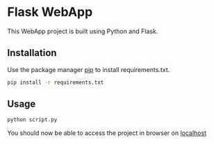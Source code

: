 # Flask WebApp

This WebApp project is built using Python and Flask.

## Installation

Use the package manager [pip](https://pip.pypa.io/en/stable/) to install requirements.txt.

```bash
pip install -r requirements.txt
```

## Usage

```python
python script.py
```
You should now be able to access the project in browser on [localhost](http://localhost:8000)  
